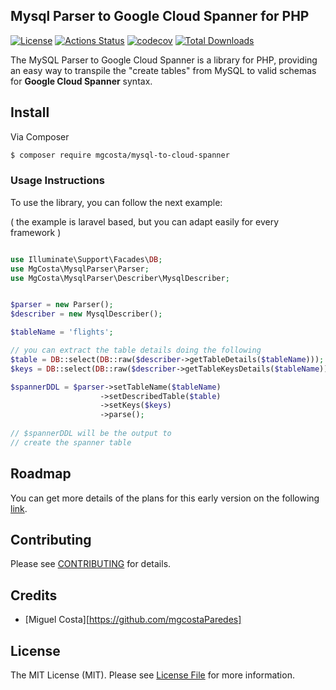 ## Mysql Parser to Google Cloud Spanner for PHP

[![License](https://poser.pugx.org/mgcosta/spanner-orm-builder/license)](//packagist.org/packages/mgcosta/spanner-orm-builder)
[![Actions Status](https://github.com/mgcostaParedes/spanner-orm-builder/workflows/CI/badge.svg)](https://github.com/mgcostaParedes/spanner-orm-builder/actions)
[![codecov](https://codecov.io/gh/mgcostaParedes/spanner-orm-builder/branch/main/graph/badge.svg?token=OEUY7ZDTOP)](https://codecov.io/gh/mgcostaParedes/spanner-orm-builder)
[![Total Downloads](https://poser.pugx.org/mgcosta/spanner-orm-builder/downloads)](//packagist.org/packages/mgcosta/spanner-orm-builder)


The MySQL Parser to Google Cloud Spanner is a library for PHP, providing an easy way to transpile the "create tables" from MySQL to valid schemas for **Google Cloud Spanner** syntax.

## Install

Via Composer

``` bash
$ composer require mgcosta/mysql-to-cloud-spanner
```

### Usage Instructions

To use the library, you can follow the next example:

( the example is laravel based, but you can adapt easily 
for every framework )

```PHP

use Illuminate\Support\Facades\DB;
use MgCosta\MysqlParser\Parser;
use MgCosta\MysqlParser\Describer\MysqlDescriber;


$parser = new Parser();
$describer = new MysqlDescriber();

$tableName = 'flights';

// you can extract the table details doing the following
$table = DB::select(DB::raw($describer->getTableDetails($tableName)));
$keys = DB::select(DB::raw($describer->getTableKeysDetails($tableName)));

$spannerDDL = $parser->setTableName($tableName)
                    ->setDescribedTable($table)
                    ->setKeys($keys)
                    ->parse();
                    
// $spannerDDL will be the output to
// create the spanner table                    

```

## Roadmap

You can get more details of the plans for this early version on the following [link](https://github.com/mgcostaParedes/php-mysql-to-cloud-spanner/projects/1).

## Contributing

Please see [CONTRIBUTING](CONTRIBUTING.md) for details.

## Credits

- [Miguel Costa][https://github.com/mgcostaParedes]

## License

The MIT License (MIT). Please see [License File](LICENSE.md) for more information.